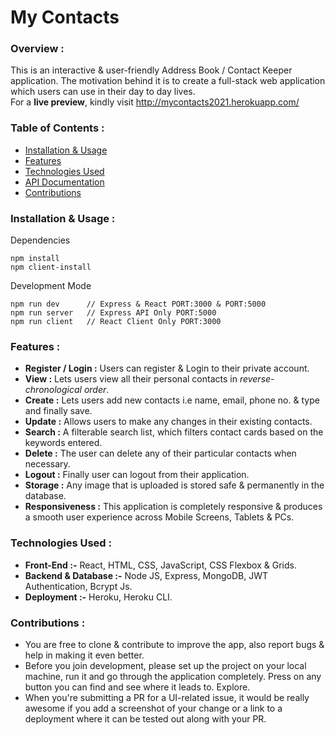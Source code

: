 # My Contacts
### Overview :
This is an interactive & user-friendly Address Book / Contact Keeper application. The motivation behind it is to create a full-stack web application which users can use in their day to day lives. 
<br> For a **live preview**, kindly visit http://mycontacts2021.herokuapp.com/

### Table of Contents :
* [Installation & Usage](https://github.com/Evergreen07/My-Contacts#installation--usage-)
* [Features](https://github.com/Evergreen07/My-Contacts#features-)
* [Technologies Used](https://github.com/Evergreen07/My-Contacts#technologies-used-)
* [API Documentation]()
* [Contributions](https://github.com/Evergreen07/My-Contacts#contributions-)



### Installation & Usage :

Dependencies
```
npm install
npm client-install
```


Development Mode
```
npm run dev      // Express & React PORT:3000 & PORT:5000
npm run server   // Express API Only PORT:5000
npm run client   // React Client Only PORT:3000
```


### Features :
* **Register / Login :** Users can register & Login to their private account.
* **View :** Lets users view all their personal contacts in *reverse-chronological order*.
* **Create :** Lets users add new contacts i.e name, email, phone no. & type and finally save. 
* **Update :** Allows users to make any changes in their existing contacts.
* **Search :** A filterable search list, which filters contact cards based on the keywords entered.
* **Delete :** The user can delete any of their particular contacts when necessary.
* **Logout :** Finally user can logout from their application.
* **Storage :** Any image that is uploaded is stored safe & permanently in the database.
* **Responsiveness :** This application is completely responsive & produces a smooth user experience across Mobile Screens, Tablets & PCs.
 
 
### Technologies Used :
* **Front-End :-** React, HTML, CSS, JavaScript, CSS Flexbox & Grids.
* **Backend & Database :-** Node JS, Express, MongoDB, JWT Authentication, Bcrypt Js.
* **Deployment :-** Heroku, Heroku CLI.

### Contributions : 
* You are free to clone & contribute to improve the app, also report bugs & help in making it even better.
* Before you join development, please set up the project on your local machine, run it and go through the application completely. Press on any button you can find and see where it leads to. Explore.
* When you're submitting a PR for a UI-related issue, it would be really awesome if you add a screenshot of your change or a link to a deployment where it can be tested out along with your PR.
